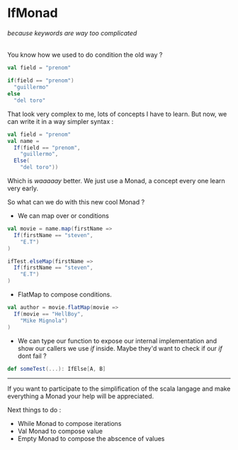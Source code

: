 # IfMonad

###### because keywords are way too complicated

You know how we used to do condition the old way ?

```scala
val field = "prenom"

if(field == "prenom")
  "guillermo"
else
  "del toro"
```

That look very complex to me, lots of concepts I have to learn. But now, we can write it in a way simpler syntax :

```scala
val field = "prenom"
val name =
  If(field == "prenom",
    "guillermo",
  Else(
    "del toro"))
```

Which is _waaaaay_ better. We just use a Monad, a concept every one learn very early.

So what can we do with this new cool Monad ?

 - We can map over or conditions

```scala
val movie = name.map(firstName => 
  If(firstName == "steven", 
    "E.T")
)

ifTest.elseMap(firstName => 
  If(firstName == "steven", 
    "E.T")
)
```

 - FlatMap to compose conditions.


```scala
val author = movie.flatMap(movie => 
  If(movie == "HellBoy", 
    "Mike Mignola")
)
```

 - We can type our function to expose our internal implementation and show our callers we use _if_ inside. Maybe they'd want to check if our _if_ dont fail ?
 
 ```scala
def someTest(...): IfElse[A, B]
 ```
 
 <hr />
 
 If you want to participate to the simplification of the scala langage and make everything a Monad your help will be appreciated.
 
 Next things to do :
 
  - While Monad to compose iterations
  - Val Monad to compose value
  - Empty Monad to compose the abscence of values